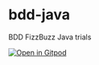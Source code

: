 # bdd-java
BDD FizzBuzz Java trials

[![Open in Gitpod](https://gitpod.io/button/open-in-gitpod.svg)](https://gitpod.io/from-referrer/)
